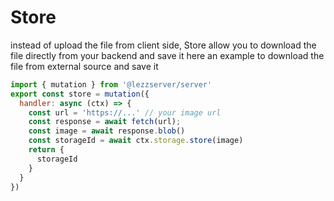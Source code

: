 # Store

instead of upload the file from client side, Store allow you to download the file directly from your backend and save it
here an example to download the file from external source and save it
```js title="lezzserver/storage.ts"
import { mutation } from '@lezzserver/server'
export const store = mutation({
  handler: async (ctx) => {
    const url = 'https://...' // your image url
    const response = await fetch(url);
    const image = await response.blob()
    const storageId = await ctx.storage.store(image)
    return {
      storageId
    }
  }
})
```
